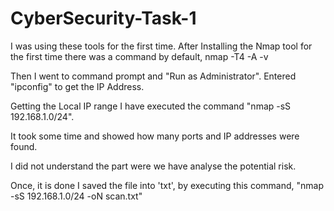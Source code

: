 # CyberSecurity-Task-1

I was using these tools for the first time. 
After Installing the Nmap tool for the first time there was a command by default,
nmap -T4 -A -v

Then I went to command prompt and "Run as Administrator". Entered "ipconfig" to get the IP Address.

Getting the Local IP range I have executed the command "nmap -sS 192.168.1.0/24".

It took some time and showed how many ports and IP addresses were found.

I did not understand the part were we have analyse the potential risk.

Once, it is done I saved the file into 'txt', by executing this command, "nmap -sS 192.168.1.0/24 -oN scan.txt"
